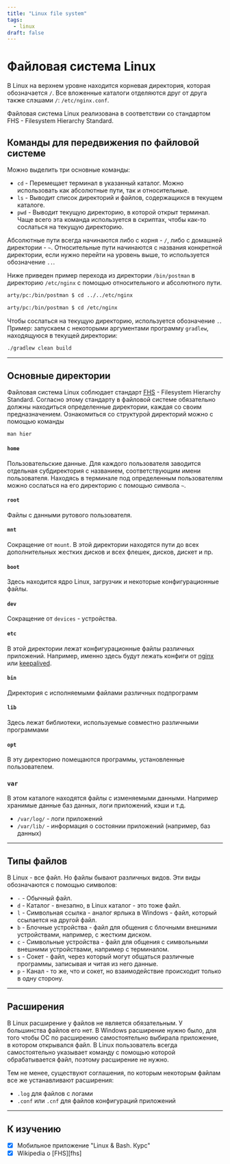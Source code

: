 ```yaml
---
title: "Linux file system"
tags:
  - linux
draft: false
---
```


# Файловая система Linux

В Linux на верхнем уровне находится корневая директория, которая обозначается `/`.
Все вложенные каталоги отделяются друг от друга также слэшами `/`: `/etc/nginx.conf`.

Файловая система Linux реализована в соответствии со стандартом FHS - Filesystem Hierarchy Standard.

## Команды для передвижения по файловой системе

Можно выделить три основные команды:
- `cd` - Перемещает терминал в указанный каталог. Можно использовать как абсолютные пути, так и относительные.
- `ls` - Выводит список директорий и файлов, содержащихся в текущем каталоге.
- `pwd` - Выводит текущую директорию, в которой открыт терминал. Чаще всего эта команда используется в скриптах, чтобы как-то сослаться на текущую директорию.

Абсолютные пути всегда начинаются либо с корня - `/`, либо с домашней директории - `~`.
Относительные пути начинаются с названия конкретной директории, если нужно перейти на уровень выше, то используется обозначение `..`.

Ниже приведен пример перехода из директории `/bin/postman` в директорию `/etc/nginx` с помощью относительного и абсолютного пути.
```sh
arty/pc:/bin/postman $ cd ../../etc/nginx

arty/pc:/bin/postman $ cd /etc/nginx
```

Чтобы сослаться на текущую директорию, используется обозначение `.`.
Пример: запускаем с некоторыми аргументами программу `gradlew`, находящуюся в текущей директории:
```sh
./gradlew clean build
```

---
## Основные директории

Файловая система Linux соблюдает стандарт [FHS][fhs_link] - Filesystem Hierarchy Standard.
Согласно этому стандарту в файловой системе обязательно должны находиться определенные директории, каждая со своим предназначением.
Ознакомиться со структурой директорий можно с помощью команды
```
man hier
```

#### `home`
Пользовательские данные.
Для каждого пользователя заводится отдельная субдиректория с названием, соответствующим имени пользователя.
Находясь в терминале под определенным пользователям можно сослаться на его директорию с помощью символа `~`.

#### `root`
Файлы с данными рутового пользователя.

#### `mnt`
Сокращение от `mount`.
В этой директории находятся пути до всех дополнительных жестких дисков и всех флешек, дисков, дискет и пр.

#### `boot`
Здесь находится ядро Linux, загрузчик и некоторые конфигурационные файлы.

#### `dev`
Сокращение от `devices` - устройства.


#### `etc`
В этой директории лежат конфигурационные файлы различных приложений.
Например, именно здесь будут лежать конфиги от [nginx](../devops/nginx.md) или [keepalived](../tools/keepalived.md).

#### `bin`
Директория с исполняемыми файлами различных подпрограмм

#### `lib`
Здесь лежат библиотеки, используемые совместно различными программами

#### `opt`
В эту директорию помещаются программы, установленные пользователем.

### `var`
В этом каталоге находятся файлы с изменяемыми данными.
Например хранимые данные баз данных, логи приложений, кэши и т.д.
- `/var/log/` - логи приложений
- `/var/lib/` - информация о состоянии приложений (например, баз данных) 


---
## Типы файлов

В Linux - все файл.
Но файлы бывают различных видов.
Эти виды обозначаются с помощью символов:
- `-` - Обычный файл.
- `d` - Каталог - внезапно, в Linux каталог - это тоже файл.
- `l` - Символьная ссылка - аналог ярлыка в Windows - файл, который ссылается на другой файл.
- `b` - Блочные устройства - файл для общения с блочными внешними устройствами, например, с жестким диском.
- `c` - Символьные устройства - файл для общения с символьными внешними устройствами, например с терминалом.
- `s` - Сокет - файл, через который могут общаться различные программы, записывая и читая из него данные.
- `p` - Канал - то же, что и сокет, но взаимодействие происходит только в одну сторону.


---
## Расширения

В Linux расширение у файлов не является обязательным.
У большинства файлов его нет.
В Windows расширение нужно было, для того чтобы ОС по расширению самостоятельно выбирала приложение, в котором открывался файл.
В Linux пользователь всегда самостоятельно указывает команду с помощью которой обрабатывается файл, поэтому расширение не нужно.

Тем не менее, существуют соглашения, по которым некоторым файлам все же устанавливают расширения:
- `.log` для файлов с логами
- `.conf` или `.cnf` для файлов конфигураций приложений

---
## К изучению

- [X] Мобильное приложение "Linux & Bash. Курс"
- [x] Wikipedia о [FHS][fhs]

[fhs_link]: https://ru.wikipedia.org/wiki/FHS
